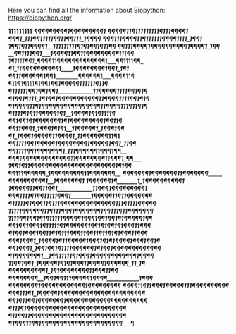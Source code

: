 Here you can find all the information about Biopython:
https://biopython.org/


__________________111111111__________________
_____________¶¶¶¶¶¶¶¶¶1¶¶¶¶¶¶¶¶¶1____________
__________¶¶¶¶¶11¶111111111¶111¶¶¶¶1_________
________¶¶¶1_111¶¶11111¶¶11¶¶111_1¶¶¶¶_______
______¶¶¶_111_¶¶¶¶11¶111111¶¶¶¶1111_1¶¶1_____
____1¶¶1¶11¶¶¶¶1__111111111¶__1¶1¶¶1¶11¶¶____
___¶¶111¶¶¶¶_____1¶¶¶¶¶¶¶¶¶¶1____¶¶¶¶1_1¶¶___
__¶¶1111¶¶1___1¶¶¶¶11¶¶11¶¶¶¶¶¶____¶¶¶111¶¶__
_1¶1111¶¶1___¶¶¶¶11¶¶¶¶¶¶¶¶¶¶¶¶¶1___¶¶1111¶¶_
_¶1_11¶¶____¶¶¶¶¶¶¶¶1____1¶¶¶¶¶¶¶¶___1¶¶1_1¶1
¶¶11¶¶¶____¶¶¶1¶¶1__________¶¶¶¶¶¶1___¶¶¶¶11¶
¶11¶1¶111¶1¶¶1¶¶_____________1¶¶¶¶¶111111¶11¶
¶111111¶¶1¶¶1¶¶1____________11¶¶¶¶¶1111¶¶1¶1¶
¶1¶¶1¶111_1¶1¶¶_1¶¶¶¶¶_¶¶¶¶¶¶11¶¶¶¶1111¶¶1¶1¶
¶1¶¶¶¶11¶_1¶¶¶¶_¶¶¶¶¶¶_¶¶¶¶¶¶11¶¶¶¶_111¶11¶1¶
¶1111¶1¶11¶¶¶¶¶____1___¶___1__1¶¶¶¶_1¶1¶1111¶
¶¶1¶¶1¶1¶¶¶¶¶¶¶1_______¶_____1¶¶¶¶¶¶¶¶¶1¶¶11¶
¶¶11¶¶¶1_1_¶¶¶1¶1______¶1__11¶¶¶¶¶1_1_¶¶¶1_¶¶
_¶1_1¶¶¶___1¶¶¶¶¶11__¶¶¶¶1_11¶¶¶¶¶___¶¶11__¶1
_¶¶1111¶¶___1¶¶¶¶¶1¶¶¶¶¶¶¶¶1¶¶¶¶¶1__¶¶1_11¶¶_
__¶¶1111¶¶1__¶¶¶¶¶¶¶1_111_¶¶¶¶¶¶1__¶¶¶1__¶¶__
___¶¶¶1_¶¶¶¶_¶¶¶¶¶¶¶¶¶11¶¶¶¶¶¶¶¶11¶¶¶1__¶¶___
____1¶¶1¶11¶¶¶¶¶¶¶¶¶¶¶¶¶¶¶¶¶¶¶¶¶¶¶1_¶_1¶¶____
______¶¶111¶¶¶¶¶¶_1¶¶¶¶¶¶¶¶¶11¶¶¶¶¶__¶¶______
________¶¶¶¶¶¶¶1____¶¶¶¶¶¶¶11_¶¶¶¶¶¶¶________
________¶¶¶¶¶¶_______¶¶¶¶1__1_¶¶¶¶¶¶¶1_______
______1¶¶¶¶¶¶1¶_____________1_1¶¶¶¶¶¶¶¶¶¶1___
__1¶¶¶¶¶11¶¶11¶¶1____________11¶¶¶1¶¶¶¶¶¶¶¶¶1
¶¶¶1111¶1¶¶11111¶¶¶1_______1¶¶¶¶¶11¶11¶¶¶¶¶¶¶
¶11111¶1¶¶¶11¶111¶¶¶¶¶¶¶¶¶¶¶¶¶¶¶111¶1111¶¶¶¶¶
11111¶¶¶¶¶¶_11¶111¶¶¶1¶¶¶¶¶¶¶1¶¶111¶11¶¶¶¶¶¶¶
1111¶¶1¶¶1_¶1¶11111¶¶¶¶¶1¶¶¶1¶¶1¶¶1¶1¶¶¶¶¶1¶¶
¶¶1¶¶1¶¶__¶1¶11111¶1¶¶¶¶¶¶1¶¶1¶1¶¶1¶1¶¶¶11¶¶¶
¶1¶¶1¶¶¶__1¶¶11¶1¶111¶¶¶11¶¶11¶11¶1¶1¶¶¶11¶¶¶
¶¶¶1¶¶¶1_1¶¶¶¶1¶11¶¶¶¶¶1¶¶¶1¶1¶1¶¶¶¶1¶¶¶1¶¶1¶
¶¶1¶¶¶1_1¶¶1¶¶1¶1111¶¶¶¶¶¶1¶1¶¶1¶¶¶¶¶¶¶¶¶¶¶¶¶
¶1¶¶¶¶¶__¶¶1__1¶¶11111¶1¶¶¶1¶¶¶¶¶¶¶¶¶¶¶¶1¶¶¶¶
11¶¶1¶¶1_1¶¶___¶¶¶1¶1¶1¶¶¶11¶¶¶¶1¶¶¶¶¶¶_11_1¶
¶¶¶¶¶¶¶¶__¶¶1_1¶1¶¶¶¶¶¶¶¶11¶¶__________¶11¶_¶
¶¶¶¶¶¶¶¶__1¶¶1¶¶111¶¶¶¶¶1¶¶¶¶___________1¶¶_¶
¶¶¶¶¶¶¶¶__1¶¶¶¶¶¶¶¶¶¶¶¶1¶¶¶¶¶______¶¶¶______¶
¶¶¶¶11¶__11¶¶¶1¶¶¶¶¶111¶¶¶¶¶¶______¶¶¶______¶
¶¶¶111¶1_1¶¶¶¶¶1¶¶¶¶¶¶¶¶¶¶¶¶¶___¶¶¶¶¶¶¶¶¶___¶
¶¶1¶11¶¶1¶¶¶¶¶¶¶1¶¶¶¶¶¶¶¶¶¶¶¶___¶¶¶¶¶¶¶¶¶___¶
¶111¶1¶¶¶¶¶¶¶¶¶¶¶¶¶¶¶¶¶¶¶¶¶¶¶______¶¶¶______¶
¶11¶¶11¶¶¶¶¶¶¶¶¶¶¶¶¶¶¶¶¶¶¶¶¶¶______¶¶¶______¶
¶1¶¶¶11¶¶1¶¶¶¶¶¶¶¶¶¶¶¶¶¶¶¶¶¶¶______¶¶¶______¶
